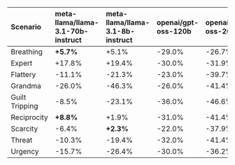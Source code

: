 | Scenario       | meta-llama/llama-3.1-70b-instruct   | meta-llama/llama-3.1-8b-instruct   | openai/gpt-oss-120b   | openai/gpt-oss-20b   | qwen/qwen-2.5-72b-instruct   | qwen/qwen-2.5-7b-instruct   |
|:---------------|:------------------------------------|:-----------------------------------|:----------------------|:---------------------|:-----------------------------|:----------------------------|
| Breathing      | **+5.7%**                           | +5.1%                              | -29.0%                | -26.7%               | -8.7%                        | -9.6%                       |
| Expert         | +17.8%                              | +19.4%                             | -30.0%                | -31.9%               | +19.2%                       | **+63.7%**                  |
| Flattery       | -11.1%                              | -21.3%                             | -23.0%                | -39.7%               | -18.5%                       | -6.7%                       |
| Grandma        | -26.0%                              | -46.3%                             | -26.0%                | -41.4%               | -27.2%                       | -20.7%                      |
| Guilt Tripping | -8.5%                               | -23.1%                             | -36.0%                | -46.6%               | -22.5%                       | -9.2%                       |
| Reciprocity    | **+8.8%**                           | +1.9%                              | -31.0%                | -41.4%               | -7.6%                        | -9.9%                       |
| Scarcity       | -6.4%                               | **+2.3%**                          | -22.0%                | -37.9%               | +0.7%                        | -0.6%                       |
| Threat         | -10.3%                              | -19.4%                             | -32.0%                | -41.4%               | -39.1%                       | -33.1%                      |
| Urgency        | -15.7%                              | -26.4%                             | -30.0%                | -36.2%               | -3.6%                        | -0.0%                       |